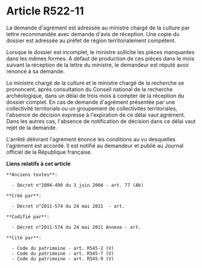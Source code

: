 # Article R522-11

La demande d'agrément est adressée au ministre chargé de la culture par lettre recommandée avec demande d'avis de réception.
Une copie du dossier est adressée au préfet de région territorialement compétent.

Lorsque le dossier est incomplet, le ministre sollicite les pièces manquantes dans les mêmes formes. A défaut de production
de ces pièces dans le mois suivant la réception de la lettre du ministre, le demandeur est réputé avoir renoncé à sa demande.

Le ministre chargé de la culture et le ministre chargé de la recherche se prononcent, après consultation du Conseil national
de la recherche archéologique, dans un délai de trois mois à compter de la réception du dossier complet. En cas de demande
d'agrément présentée par une collectivité territoriale ou un groupement de collectivités territoriales, l'absence de décision
expresse à l'expiration de ce délai vaut agrément. Dans les autres cas, l'absence de notification de décision dans ce délai
vaut rejet de la demande.

L'arrêté délivrant l'agrément énonce les conditions au vu desquelles l'agrément est accordé. Il est notifié au demandeur et
publié au Journal officiel de la République française.

**Liens relatifs à cet article**

	**Anciens textes**:

	  - Décret n°2004-490 du 3 juin 2004 - art. 77 (Ab)

	**Créé par**:

	  - Décret n°2011-574 du 24 mai 2011  - art.

	**Codifié par**:

	  - Décret n°2011-574 du 24 mai 2011 Annexe - art.

	**Cité par**:

	  - Code du patrimoine - art. R545-2 (V)
	  - Code du patrimoine - art. R545-7 (V)
	  - Code du patrimoine - art. R545-9 (V)

